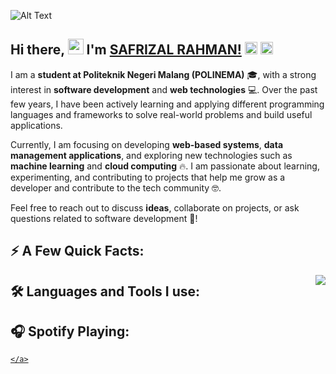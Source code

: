 ![Alt Text](https://i.giphy.com/media/v1.Y2lkPTc5MGI3NjExZnQ0Y2o3ZnAxdnc4MGFhenY1aGd3MnBna2hldWRmMWFyZmxwa3ZqNyZlcD12MV9pbnRlcm5hbF9naWZfYnlfaWQmY3Q9Zw/L3VvAVhQcDzMtEzo1J/giphy.gif)

## Hi there, <a href="#"><img src="https://media.giphy.com/media/hvRJCLFzcasrR4ia7z/giphy.gif" width="25"></a> I'm [SAFRIZAL RAHMAN!](https://www.linkedin.com/in/safrizal-rahman-25669829a?utm_source=share&utm_campaign=share_via&utm_content=profile&utm_medium=android_app) <a href="https://wakatime.com/@fe38a003-9d88-400e-b624-e41ac19ee0d4"><img src="https://wakatime.com/badge/user/fe38a003-9d88-400e-b624-e41ac19ee0d4.svg" alt="Total time coded since Sep 29 2020" height="20px" /></a> <img src="https://komarev.com/ghpvc/?username=mirsazzathossain" height="20px">

I am a **student at Politeknik Negeri Malang (POLINEMA)** 🎓, with a strong interest in **software development** and **web technologies** 💻. Over the past few years, I have been actively learning and applying different programming languages and frameworks to solve real-world problems and build useful applications. 

Currently, I am focusing on developing **web-based systems**, **data management applications**, and exploring new technologies such as **machine learning** and **cloud computing** 🔥. I am passionate about learning, experimenting, and contributing to projects that help me grow as a developer and contribute to the tech community 🤓. 

Feel free to reach out to discuss **ideas**, collaborate on projects, or ask questions related to software development 💬!



## ⚡ A Few Quick Facts:

<img align="right" src="https://github.com/mirsazzathossain/mirsazzathossain/blob/master/gifs/octocat-anime.gif" />


## 🛠️ Languages and Tools I use:



## 🎧 Spotify Playing:

<p align="center">
    <a href="https://open.spotify.com/user/3126do2agkwzijvz3bjmilkfcj54?si=nDhWiddLQYmv2fr-KOqynw" target="_blank"> 
    
    </a>
</p>
<br>

